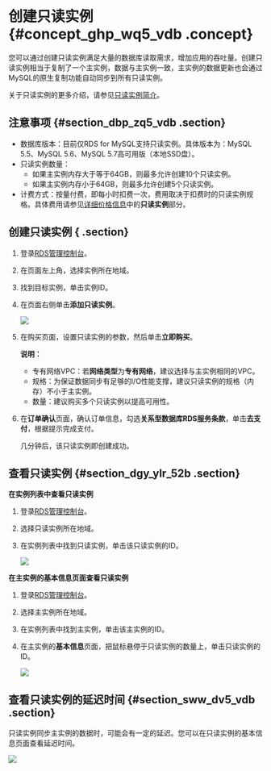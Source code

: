 # 创建只读实例 {#concept_ghp_wq5_vdb .concept}

您可以通过创建只读实例满足大量的数据库读取需求，增加应用的吞吐量。创建只读实例相当于复制了一个主实例，数据与主实例一致，主实例的数据更新也会通过MySQL的原生复制功能自动同步到所有只读实例。

关于只读实例的更多介绍，请参见[只读实例简介](cn.zh-CN/快速入门MySQL版/扩展实例/只读实例/只读实例简介.md)。

## 注意事项 {#section_dbp_zq5_vdb .section}

-   数据库版本：目前仅RDS for MySQL支持只读实例。具体版本为：MySQL 5.5、MySQL 5.6、MySQL 5.7高可用版（本地SSD盘）。
-   只读实例数量：
    -   如果主实例内存大于等于64GB，则最多允许创建10个只读实例。
    -   如果主实例内存小于64GB，则最多允许创建5个只读实例。
-   计费方式：按量付费，即每小时扣费一次，费用取决于扣费时的只读实例规格。具体费用请参见[详细价格信息](https://www.aliyun.com/price/product#/rds/detail)中的**只读实例**部分。

## 创建只读实例 { .section}

1.  登录[RDS管理控制台](https://rds.console.aliyun.com/)。
2.  在页面左上角，选择实例所在地域。
3.  找到目标实例，单击实例ID。
4.  在页面右侧单击**添加只读实例**。

    ![](http://static-aliyun-doc.oss-cn-hangzhou.aliyuncs.com/assets/img/7827/15405355379361_zh-CN.png)

5.  在购买页面，设置只读实例的参数，然后单击**立即购买**。

    **说明：** 

    -   专有网络VPC：若**网络类型**为**专有网络**，建议选择与主实例相同的VPC。
    -   规格：为保证数据同步有足够的I/O性能支撑，建议只读实例的规格（内存）不小于主实例。
    -   数量：建议购买多个只读实例以提高可用性。
6.  在**订单确认**页面，确认订单信息，勾选**关系型数据库RDS服务条款**，单击**去支付**，根据提示完成支付。

    几分钟后，该只读实例即创建成功。


## 查看只读实例 {#section_dgy_ylr_52b .section}

**在实例列表中查看只读实例**

1.  登录[RDS管理控制台](https://rds.console.aliyun.com/)。
2.  选择只读实例所在地域。
3.  在实例列表中找到只读实例，单击该只读实例的ID。

    ![](http://static-aliyun-doc.oss-cn-hangzhou.aliyuncs.com/assets/img/7827/15405355372617_zh-CN.png)


**在主实例的基本信息页面查看只读实例**

1.  登录[RDS管理控制台](https://rds.console.aliyun.com/)。
2.  选择主实例所在地域。
3.  在实例列表中找到主实例，单击该主实例的ID。
4.  在主实例的**基本信息**页面，把鼠标悬停于只读实例的数量上，单击只读实例的ID。

    ![](http://static-aliyun-doc.oss-cn-hangzhou.aliyuncs.com/assets/img/7827/15405355379379_zh-CN.png)


## 查看只读实例的延迟时间 {#section_sww_dv5_vdb .section}

只读实例同步主实例的数据时，可能会有一定的延迟。您可以在只读实例的基本信息页面查看延迟时间。

![](http://static-aliyun-doc.oss-cn-hangzhou.aliyuncs.com/assets/img/7828/15405355372636_zh-CN.png)

